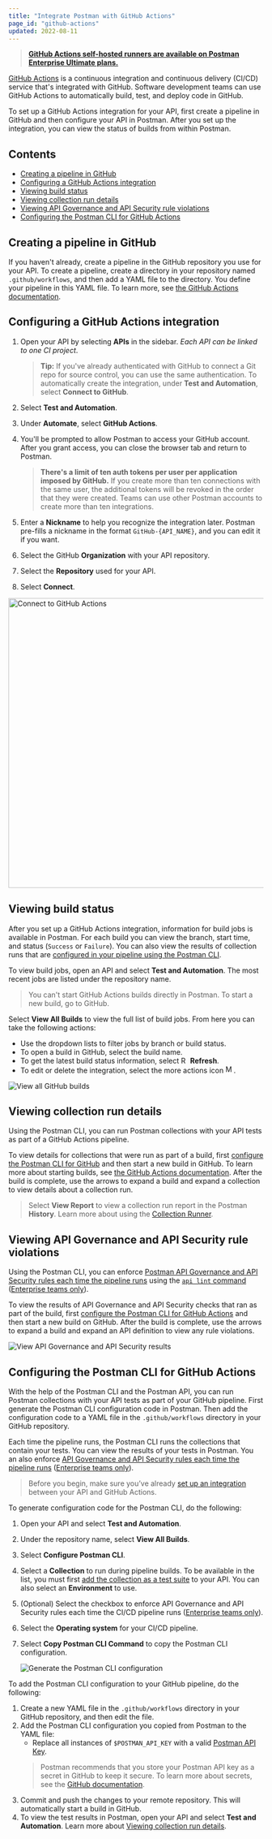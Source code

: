 ```yaml
---
title: "Integrate Postman with GitHub Actions"
page_id: "github-actions"
updated: 2022-08-11
---
```


> **[GitHub Actions self-hosted runners are available on Postman Enterprise Ultimate plans.](https://www.postman.com/pricing)**

[GitHub Actions](https://docs.github.com/en/actions) is a continuous integration and continuous delivery (CI/CD) service that's integrated with GitHub. Software development teams can use GitHub Actions to automatically build, test, and deploy code in GitHub.

To set up a GitHub Actions integration for your API, first create a pipeline in GitHub and then configure your API in Postman. After you set up the integration, you can view the status of builds from within Postman.

## Contents

* [Creating a pipeline in GitHub](#creating-a-pipeline-in-github)
* [Configuring a GitHub Actions integration](#configuring-a-github-actions-integration)
* [Viewing build status](#viewing-build-status)
* [Viewing collection run details](#viewing-collection-run-details)
* [Viewing API Governance and API Security rule violations](#viewing-api-governance-and-api-security-rule-violations)
* [Configuring the Postman CLI for GitHub Actions](#configuring-the-postman-cli-for-github-actions)

## Creating a pipeline in GitHub

If you haven't already, create a pipeline in the GitHub repository you use for your API. To create a pipeline, create a directory in your repository named `.github/workflows`, and then add a YAML file to the directory. You define your pipeline in this YAML file. To learn more, see [the GitHub Actions documentation](https://docs.github.com/en/actions/using-workflows/about-workflows).

## Configuring a GitHub Actions integration

1. Open your API by selecting **APIs** in the sidebar. *Each API can be linked to one CI project*.
    > **Tip:** If you've already authenticated with GitHub to connect a Git repo for source control, you can use the same authentication. To automatically create the integration, under **Test and Automation**, select **Connect to GitHub**.
1. Select **Test and Automation**.
1. Under **Automate**, select **GitHub Actions**.
1. You'll be prompted to allow Postman to access your GitHub account. After you grant access, you can close the browser tab and return to Postman.

    > **There's a limit of ten auth tokens per user per application imposed by GitHub.** If you create more than ten connections with the same user, the additional tokens will be revoked in the order that they were created. Teams can use other Postman accounts to create more than ten integrations.

1. Enter a **Nickname** to help you recognize the integration later. Postman pre-fills a nickname in the format `GitHub-{API_NAME}`, and you can edit it if you want.
1. Select the GitHub **Organization** with your API repository.
1. Select the **Repository** used for your API.
1. Select **Connect**.

<img alt="Connect to GitHub Actions" src="https://assets.postman.com/postman-docs/v10/github-actions-connect-v10.jpg" width="571px" />

## Viewing build status

After you set up a GitHub Actions integration, information for build jobs is available in Postman. For each build you can view the branch, start time, and status (`Success` or `Failure`). You can also view the results of collection runs that are [configured in your pipeline using the Postman CLI](#viewing-collection-run-details).

To view build jobs, open an API and select **Test and Automation**. The most recent jobs are listed under the repository name.

> You can't start GitHub Actions builds directly in Postman. To start a new build, go to GitHub.

Select **View All Builds** to view the full list of build jobs. From here you can take the following actions:

* Use the dropdown lists to filter jobs by branch or build status.
* To open a build in GitHub, select the build name.
* To get the latest build status information, select <img alt="Refresh icon" src="https://assets.postman.com/postman-docs/icon-refresh-v9-5.jpg#icon" width="14px"> **Refresh**.
* To edit or delete the integration, select the more actions icon <img alt="More actions icon" src="https://assets.postman.com/postman-docs/icon-more-actions-v9.jpg#icon" width="16px">.

<img alt="View all GitHub builds" src="https://assets.postman.com/postman-docs/v10/github-actions-collection-runs-v10.jpg">

## Viewing collection run details

Using the Postman CLI, you can run Postman collections with your API tests as part of a GitHub Actions pipeline.

To view details for collections that were run as part of a build, first [configure the Postman CLI for GitHub](#configuring-the-postman-cli-for-github-actions) and then start a new build in GitHub. To learn more about starting builds, see [the GitHub Actions documentation](https://docs.github.com/en/actions/managing-workflow-runs/manually-running-a-workflow). After the build is complete, use the arrows to expand a build and expand a collection to view details about a collection run.

> Select **View Report** to view a collection run report in the Postman **History**. Learn more about using the [Collection Runner](/docs/collections/running-collections/intro-to-collection-runs/).

## Viewing API Governance and API Security rule violations

Using the Postman CLI, you can enforce [Postman API Governance and API Security rules each time the pipeline runs](/docs/api-governance/api-definition/api-definition-warnings/#tracking-governance-and-security-rule-violations-in-cicd) using the [`api lint` command](/docs/postman-cli/postman-cli-options/#governance-and-security) ([Enterprise teams only](https://www.postman.com/pricing/)).

To view the results of API Governance and API Security checks that ran as part of the build, first [configure the Postman CLI for GitHub Actions](#configuring-the-postman-cli-for-github-actions) and then start a new build on GitHub. After the build is complete, use the arrows to expand a build and expand an API definition to view any rule violations.

<img alt="View API Governance and API Security results" src="https://assets.postman.com/postman-docs/v10/github-actions-api-governance-and-security-results-v10.jpg">

## Configuring the Postman CLI for GitHub Actions

With the help of the Postman CLI and the Postman API, you can run Postman collections with your API tests as part of your GitHub pipeline. First generate the Postman CLI configuration code in Postman. Then add the configuration code to a YAML file in the `.github/workflows` directory in your GitHub repository.

Each time the pipeline runs, the Postman CLI runs the collections that contain your tests. You can view the results of your tests in Postman. You an also enforce [API Governance and API Security rules each time the pipeline runs](/docs/api-governance/api-definition/api-definition-warnings/#tracking-governance-and-security-rule-violations-in-cicd) ([Enterprise teams only](https://www.postman.com/pricing/)).

> Before you begin, make sure you’ve already [set up an integration](#configuring-a-github-actions-integration) between your API and GitHub Actions.

To generate configuration code for the Postman CLI, do the following:

1. Open your API and select **Test and Automation**.
1. Under the repository name, select **View All Builds**.
1. Select **Configure Postman CLI**.
1. Select a **Collection** to run during pipeline builds. To be available in the list, you must first [add the collection as a test suite](/docs/designing-and-developing-your-api/testing-an-api/#adding-tests) to your API. You can also select an **Environment** to use.
1. (Optional) Select the checkbox to enforce API Governance and API Security rules each time the CI/CD pipeline runs ([Enterprise teams only](https://www.postman.com/pricing/)).
1. Select the **Operating system** for your CI/CD pipeline.
1. Select **Copy Postman CLI Command** to copy the Postman CLI configuration.

   <img alt="Generate the Postman CLI configuration" src="https://assets.postman.com/postman-docs/v10/generate-postman-cli-v10-3.jpg" />

To add the Postman CLI configuration to your GitHub pipeline, do the following:

1. Create a new YAML file in the `.github/workflows` directory in your GitHub repository, and then edit the file.
1. Add the Postman CLI configuration you copied from Postman to the YAML file:
    * Replace all instances of `$POSTMAN_API_KEY` with a valid [Postman API Key](/docs/developer/postman-api/authentication/#generate-a-postman-api-key).
    > Postman recommends that you store your Postman API key as a secret in GitHub to keep it secure. To learn more about secrets, see the [GitHub documentation](https://docs.github.com/en/actions/security-guides/encrypted-secrets).
1. Commit and push the changes to your remote repository. This will automatically start a build in GitHub.
1. To view the test results in Postman, open your API and select **Test and Automation**. Learn more about [Viewing collection run details](#viewing-collection-run-details).
